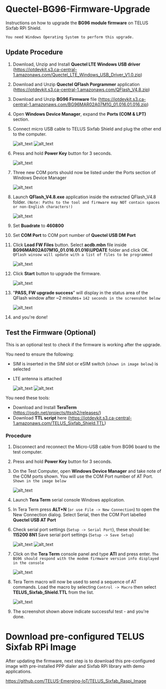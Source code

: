 # Quectel-BG96-Firmware-Upgrade
Instructions on how to upgrade the **BG96 module firmware** on  TELUS Sixfab RPi Shield.

`You need Windows Operating System to perform this upgrade.`

## Update Procedure

1. Download, Unzip and Install **Quectel LTE Windows USB driver** (https://iotdevkit.s3.ca-central-1.amazonaws.com/Quectel_LTE_Windows_USB_Driver_V1.0.zip)

2. Download and Unzip **Quectel QFlash Porgrammer** application (https://iotdevkit.s3.ca-central-1.amazonaws.com/QFlash_V4.8.zip)

3. Download and Unzip **BG96 Firmware** file (https://iotdevkit.s3.ca-central-1.amazonaws.com/BG96MAR02A07M1G_01.016.01.016.zip)

4. Open **Windows Device Manager**, expand the **Ports (COM & LPT)** section.

5. Connect micro USB cable to TELUS Sixfab Shield and plug the other end to the computer.

   ![alt_text](images/IMG_8400_320.jpg) ![alt_text](images/IMG_8402_320.jpg)

6. Press and hold **Power Key** button for 3 seconds.

   ![alt_text](images/IMG_8404.jpg)

7. Three new COM ports should now be listed under the Ports section of Windows Device Manager

   ![alt_text](images/COM_Ports.png)

8. Launch **QFlash_V4.8.exe** application inside the extracted QFlash_V4.8 folder. `(Note: Paths to the tool and firmware may NOT contain spaces or non-English characters!)`

      ![alt_text](images/QFlash_V48.png)

9. Set **Buadrate** to **460800**

10. Set **COM Port** to COM port number of **Quectel USB DM Port**

11. Click **Load FW Files** button. Select **acdb.mbn** file inside **BG96MAR02A07M1G_01.016.01.016\UPDATE** folder and click OK. `QFlash winsow will update with a list of files to be programmed`

      ![alt_text](images/Load_FW_Files.png)

12. Click **Start** button to upgrade the firmware.

      ![alt_text](images/FW_Upgrade_Progress.png)

13. "**PASS, FW upgrade success**” will display in the status area of the QFlash window after ~2 minutes+ `142 seconds in the screenshot below`

      ![alt_text](images/FW_Success.png)

14. and you're done!

## Test the Firmware (Optional)

This is an optional test to check if the firmware is working after the upgrade. 

You need to ensure the following:
- SIM is inserted in the SIM slot or eSIM switch (`shown in image below`) is selected
- LTE antenna is attached

   ![alt_text](images/SIMMUX.jpg) ![alt_text](images/IMG_8408.jpg)

You need these tools:
- Download and Install **TeraTerm** (https://osdn.net/projects/ttssh2/releases/)
- Download **TTL script** here (https://iotdevkit.s3.ca-central-1.amazonaws.com/TELUS_Sixfab_Shield.TTL) 

### Procedure

1. Disconnect and reconnect the Micro-USB cable from BG96 board to the test computer.

2. Press and hold **Power Key** button for 3 seconds.

3. On the Test Computer, open **Windows Device Manager** and take note of the COM ports shown. You will use the COM Port number of AT Port. `Shown in the image below`

   ![alt_text](images/COM_Ports_TTL.png)

4. Launch **Tera Term** serial console Windows application.

5. In Tera Term press **ALT+N** (`or use File -> New Connection`) to open the New Connection dialog.
Select Serial, then the COM Port labelled **Quectel USB AT Port**

6. Check serial port settings (`Setup -> Serial Port`), these should be: **115200 8N1**
Save serial port settings (`Setup -> Save Setup`)

   ![alt_text](images/Setup_Serial_Port.png) ![alt_text](images/Tera_Term_Settings.png)

7. Click on the **Tera Term** console panel and type **ATI** and press enter. `The BG96 should respond with the modem firmware version info displayed in the console`

   ![alt_text](images/Type_ATI.png)
   
8. Tera Term macro will now be used to send a sequence of AT commands. Load the macro by selecting `Control -> Macro` then select **TELUS_Sixfab_Shield.TTL** from the list.

   ![alt_text](images/Test_Done_Repeat.png)
   
9. The screenshot shown above indicate successful test - and you're done.

# Download pre-configured TELUS Sixfab RPi Image

After updating the firmware, next step is to download this pre-configured image with pre-installed PPP dialer and Sixfab RPi library with demo applications.

https://github.com/TELUS-Emerging-IoT/TELUS_Sixfab_Raspi_Image


